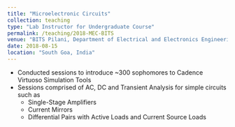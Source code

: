 ```yaml
---
title: "Microelectronic Circuits"
collection: teaching
type: "Lab Instructor for Undergraduate Course"
permalink: /teaching/2018-MEC-BITS
venue: "BITS Pilani, Department of Electrical and Electronics Engineering"
date: 2018-08-15
location: "South Goa, India"
---
```


* Conducted sessions to introduce ~300 sophomores to Cadence Virtuoso Simulation Tools
* Sessions comprised of AC, DC and Transient Analysis for simple circuits such as
  * Single-Stage Amplifiers 
  * Current Mirrors
  * Differential Pairs with Active Loads and Current Source Loads
